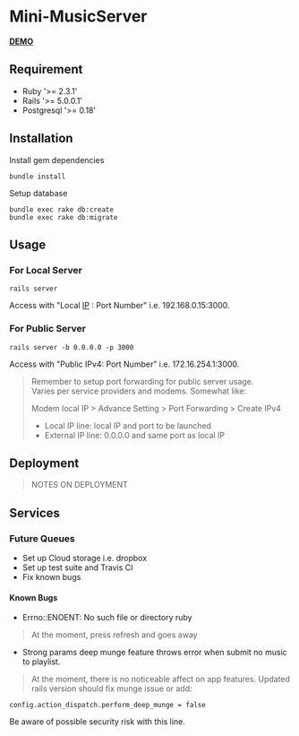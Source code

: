 # Mini-MusicServer

[**DEMO**](http://mini-musicserver.herokuapp.com/)


## Requirement
* Ruby  '>= 2.3.1'
* Rails '>= 5.0.0.1'
* Postgresql '>= 0.18'


## Installation
Install gem dependencies

    bundle install

Setup database

    bundle exec rake db:create
    bundle exec rake db:migrate


## Usage
### For Local Server

    rails server

Access with "Local [IP](https://www.whatismyip.com/) : Port Number" i.e. 192.168.0.15:3000.

### For Public Server

    rails server -b 0.0.0.0 -p 3000

Access with "Public IPv4: Port Number" i.e.
172.16.254.1:3000.

> Remember to setup port forwarding for public server usage.  
> Varies per service providers and modems. Somewhat like:  
> 
> Modem local IP > Advance Setting > Port Forwarding > Create IPv4  
> 
> * Local IP line: local IP and port to be launched  
> * External IP line: 0.0.0.0 and same port as local IP  


## Deployment
> NOTES ON DEPLOYMENT


## Services
### Future Queues
* Set up Cloud storage i.e. dropbox
* Set up test suite and Travis CI
* Fix known bugs

#### Known Bugs
* Errno::ENOENT: No such file or directory ruby

> At the moment, press refresh and goes away

* Strong params deep munge feature throws error when submit no music to playlist.

> At the moment, there is no noticeable affect on app features. Updated rails version should fix munge issue or add:
>
    config.action_dispatch.perform_deep_munge = false

Be aware of possible security risk with this line.